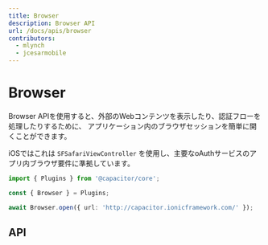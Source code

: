 ```yaml
---
title: Browser
description: Browser API
url: /docs/apis/browser 
contributors:
  - mlynch
  - jcesarmobile
---
```


<plugin-platforms platforms="pwa,ios,android"></plugin-platforms>

# Browser

<plugin-api name="browser" index="true"></plugin-api>

Browser APIを使用すると、外部のWebコンテンツを表示したり、認証フローを処理したりするために、
アプリケーション内のブラウザセッションを簡単に開くことができます。

iOSではこれは `SFSafariViewController` を使用し、主要なoAuthサービスのアプリ内ブラウザ要件に準拠しています。

```typescript
import { Plugins } from '@capacitor/core';

const { Browser } = Plugins;

await Browser.open({ url: 'http://capacitor.ionicframework.com/' });
```

## API

<plugin-api name="browser"></plugin-api>
